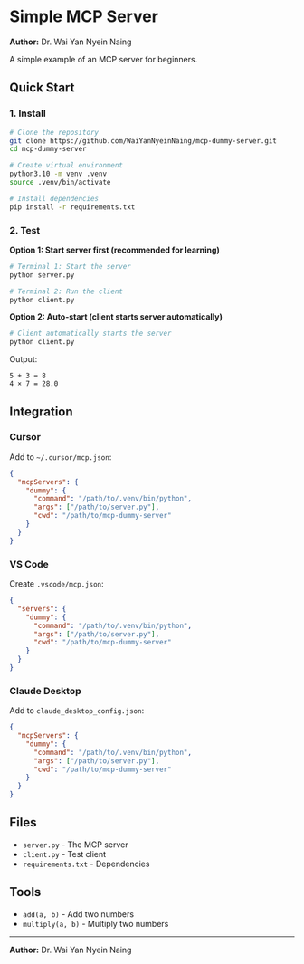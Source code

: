 # Simple MCP Server

**Author:** Dr. Wai Yan Nyein Naing

A simple example of an MCP server for beginners.

## Quick Start

### 1. Install

```bash
# Clone the repository
git clone https://github.com/WaiYanNyeinNaing/mcp-dummy-server.git
cd mcp-dummy-server

# Create virtual environment
python3.10 -m venv .venv
source .venv/bin/activate

# Install dependencies
pip install -r requirements.txt
```

### 2. Test

**Option 1: Start server first (recommended for learning)**
```bash
# Terminal 1: Start the server
python server.py

# Terminal 2: Run the client
python client.py
```

**Option 2: Auto-start (client starts server automatically)**
```bash
# Client automatically starts the server
python client.py
```

Output:
```
5 + 3 = 8
4 × 7 = 28.0
```

## Integration

### Cursor

Add to `~/.cursor/mcp.json`:

```json
{
  "mcpServers": {
    "dummy": {
      "command": "/path/to/.venv/bin/python",
      "args": ["/path/to/server.py"],
      "cwd": "/path/to/mcp-dummy-server"
    }
  }
}
```

### VS Code

Create `.vscode/mcp.json`:

```json
{
  "servers": {
    "dummy": {
      "command": "/path/to/.venv/bin/python",
      "args": ["/path/to/server.py"],
      "cwd": "/path/to/mcp-dummy-server"
    }
  }
}
```

### Claude Desktop

Add to `claude_desktop_config.json`:

```json
{
  "mcpServers": {
    "dummy": {
      "command": "/path/to/.venv/bin/python",
      "args": ["/path/to/server.py"],
      "cwd": "/path/to/mcp-dummy-server"
    }
  }
}
```

## Files

- `server.py` - The MCP server
- `client.py` - Test client  
- `requirements.txt` - Dependencies

## Tools

- `add(a, b)` - Add two numbers
- `multiply(a, b)` - Multiply two numbers

---

**Author:** Dr. Wai Yan Nyein Naing 